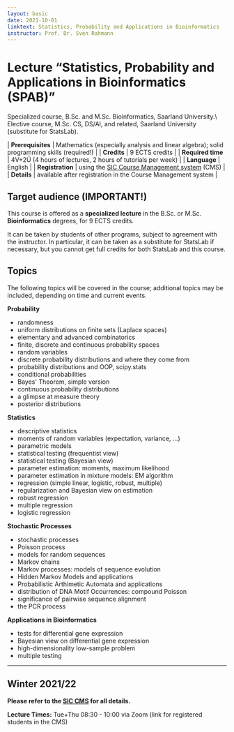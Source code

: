 ```yaml
---
layout: basic
date: 2021-10-01
linktext: Statistics, Probability and Applications in Bioinformatics
instructor: Prof. Dr. Sven Rahmann
---
```


# Lecture “Statistics, Probability and Applications in Bioinformatics (SPAB)”

Specialized course, B.Sc. and M.Sc. Bioinformatics, Saarland University.\\
Elective course, M.Sc. CS, DS/AI, and related, Saarland University (substitute for StatsLab).

| **Prerequisites** | Mathematics (especially analysis and linear algebra); solid programming skills (required!) |
| **Credits** | 9 ECTS credits |
| **Required time** | 4V+2Ü (4 hours of lectures, 2 hours of tutorials per week) |
| **Language** | English |
| **Registration** | using the [SIC Course Management system](https://cms.sic.saarland/spab) (CMS) |
| **Details** | available after registration in the Course Management system |

## Target audience (IMPORTANT!)

This course is offered as a **specialized lecture** in the B.Sc. or M.Sc. **Bioinformatics** degrees, for 9 ECTS credits.

It can be taken by students of other programs, subject to agreement with the instructor. 
In particular, it can be taken as a substitute for StatsLab if necessary, but you cannot get full credits for both StatsLab and this course.


## Topics

The following topics will be covered in the course; additional topics may be included, depending on time and current events.

**Probability**
* randomness
* uniform distributions on finite sets (Laplace spaces)
* elementary and advanced combinatorics
* finite, discrete and continuous probability spaces
* random variables
* discrete probability distributions and where they come from
* probability distributions and OOP, scipy.stats
* conditional probabilities
* Bayes' Theorem, simple version
* continuous probability distributions
* a glimpse at measure theory
* posterior distributions

**Statistics**
* descriptive statistics
* moments of random variables (expectation, variance, ...)
* parametric models
* statistical testing (frequentist view)
* statistical testing (Bayesian view)
* parameter estimation: moments, maximum likelihood
* parameter estimation in mixture models: EM algorithm
* regression (simple linear, logistic, robust, multiple)
* regularization and Bayesian view on estimation
* robust regression
* multiple regression
* logistic regression

**Stochastic Processes**
* stochastic processes
* Poisson process
* models for random sequences
* Markov chains
* Markov processes: models of sequence evolution
* Hidden Markov Models and applications
* Probabilistic Arthimetic Automata and applications
* distribution of DNA Motif Occurrences: compound Poisson
* significance of pairwise sequence alignment
* the PCR process

**Applications in Bioinformatics**
* tests for differential gene expression
* Bayesian view on differential gene expression
* high-dimensionality low-sample problem
* multiple testing


---

## Winter 2021/22

**Please refer to the [SIC CMS](https://cms.sic.saarland/spab) for all details.**

**Lecture Times:** Tue+Thu 08:30 - 10:00 via Zoom (link for registered students in the CMS)

